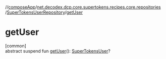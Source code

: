 //[composeApp](../../../index.md)/[net.decodex.dcp.core.supertokens.recipes.core.repositories](../index.md)/[SuperTokensUserRepository](index.md)/[getUser](get-user.md)

# getUser

[common]\
abstract suspend fun [getUser](get-user.md)(): [SuperTokensUser](../../net.decodex.dcp.core.supertokens.models/-super-tokens-user/index.md)?
